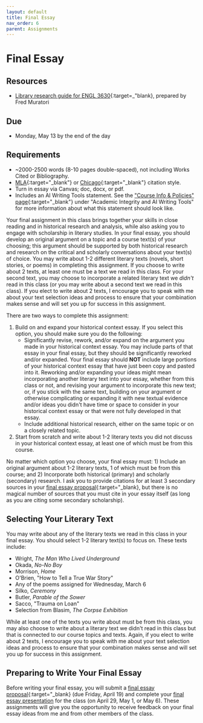 ```yaml
---
layout: default
title: Final Essay
nav_order: 6
parent: Assignments
---
```

# Final Essay
## Resources
- [Library research guide for ENGL 3630](https://guides.library.cornell.edu/english3630lt){:target=_"blank}, prepared by Fred Muratori

## Due
- Monday, May 13 by the end of the day

## Requirements
- ~2000-2500 words (8-10 pages double-spaced), not including Works Cited or Bibliography.
- [MLA](https://owl.purdue.edu/owl/research_and_citation/mla_style/mla_formatting_and_style_guide/mla_formatting_and_style_guide.html){:target="_blank"} or [Chicago](https://owl.purdue.edu/owl/research_and_citation/chicago_manual_17th_edition/cmos_formatting_and_style_guide/chicago_manual_of_style_17th_edition.html){:target="_blank"} citation style.
- Turn in essay via Canvas; doc, docx, or pdf.
- Includes an AI Writing Tools statement. See the ["Course Info & Policies" page](https://lindsaythomas.net/engl3630s24/course-info-policies.html#academic-integrity-and-ai-writing-tools){:target="_blank"} under "Academic Integrity and AI Writing Tools" for more information about what this statement should look like.

Your final assignment in this class brings together your skills in close reading and in historical research and analysis, while also asking you to engage with scholarship in literary studies. In your final essay, you should develop an original argument on a topic and a course text(s) of your choosing; this argument should be supported by both historical research and research on the critical and scholarly conversations about your text(s) of choice. You may write about 1-2 different literary texts (novels, short stories, or poems) in completing this assignment. If you choose to write about 2 texts, at least one must be a text we read in this class. For your second text, you may choose to incorporate a related literary text we *didn't* read in this class (or you may write about a second text we read in this class). If you elect to write about 2 texts, I encourage you to speak with me about your text selection ideas and process to ensure that your combination makes sense and will set you up for success in this assignment.

There are two ways to complete this assignment:
1. Build on and expand your historical context essay. If you select this option, you should make sure you do the following:
    - Significantly revise, rework, and/or expand on the argument you made in your historical context essay. You may include parts of that essay in your final essay, but they should be significantly reworked and/or expanded. Your final essay should **NOT** include large portions of your historical context essay that have just been copy and pasted into it. Reworking and/or expanding your ideas might mean incorporating another literary text into your essay, whether from this class or not, and revising your argument to incorporate this new text; or, if you stick with the same text, building on your argument or otherwise complicating or expanding it with new textual evidence and/or ideas you didn't have time or space to consider in your historical context essay or that were not fully developed in that essay.
    - Include additional historical research, either on the same topic or on a closely related topic.
2. Start from scratch and write about 1-2 literary texts you did not discuss in your historical context essay, at least one of which must be from this course.

No matter which option you choose, your final essay must: 1) Include an original argument about 1-2 literary texts, 1 of which must be from this course; and 2) Incorporate both historical (primary) and scholarly (secondary) research. I ask you to provide citations for at least 3 secondary sources in your [final essay proposal](https://lindsaythomas.net/engl3630s24/assignments/final-essay-proposal.html){:target="_blank}, but there is no magical number of sources that you must cite in your essay itself (as long as you are citing some secondary scholarship).

## Selecting Your Literary Text
You may write about any of the literary texts we read in this class in your final essay. You should select 1-2 literary text(s) to focus on. These texts include:
- Wright, *The Man Who Lived Underground*
- Okada, *No-No Boy*
- Morrison, *Home*
- O'Brien, "How to Tell a True War Story"
- Any of the poems assigned for Wednesday, March 6
- Silko, *Ceremony*
- Butler, *Parable of the Sower*
- Sacco, "Trauma on Loan"
- Selection from Blasim, *The Corpse Exhibition*

While at least one of the texts you write about must be from this class, you may also choose to write about a literary text we didn't read in this class but that is connected to our course topics and texts. Again, if you elect to write about 2 texts, I encourage you to speak with me about your text selection ideas and process to ensure that your combination makes sense and will set you up for success in this assignment.

## Preparing to Write Your Final Essay
Before writing your final essay, you will submit a [final essay proposal](https://lindsaythomas.net/engl3630s24/assignments/final-essay-proposal.html){:target="_blank} (due Friday, April 19) and complete your [final essay presentation](https://lindsaythomas.net/engl3630s24/assignments/final-essay-presentation.html) for the class (on April 29, May 1, or May 6). These assignments will give you the opportunity to receive feedback on your final essay ideas from me and from other members of the class.